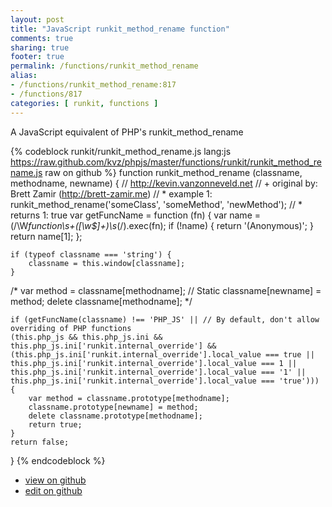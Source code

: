 ```yaml
---
layout: post
title: "JavaScript runkit_method_rename function"
comments: true
sharing: true
footer: true
permalink: /functions/runkit_method_rename
alias:
- /functions/runkit_method_rename:817
- /functions/817
categories: [ runkit, functions ]
---
```

A JavaScript equivalent of PHP's runkit_method_rename
<!-- more -->
{% codeblock runkit/runkit_method_rename.js lang:js https://raw.github.com/kvz/phpjs/master/functions/runkit/runkit_method_rename.js raw on github %}
function runkit_method_rename (classname, methodname, newname) {
    // http://kevin.vanzonneveld.net
    // +   original by: Brett Zamir (http://brett-zamir.me)
    // *     example 1: runkit_method_rename('someClass', 'someMethod', 'newMethod');
    // *     returns 1: true
    var getFuncName = function (fn) {
        var name = (/\W*function\s+([\w\$]+)\s*\(/).exec(fn);
        if (!name) {
            return '(Anonymous)';
        }
        return name[1];
    };

    if (typeof classname === 'string') {
        classname = this.window[classname];
    }

/*
    var method = classname[methodname]; // Static
    classname[newname] = method;
    delete classname[methodname];
    */

    if (getFuncName(classname) !== 'PHP_JS' || // By default, don't allow overriding of PHP functions
    (this.php_js && this.php_js.ini && this.php_js.ini['runkit.internal_override'] && (this.php_js.ini['runkit.internal_override'].local_value === true || this.php_js.ini['runkit.internal_override'].local_value === 1 || this.php_js.ini['runkit.internal_override'].local_value === '1' || this.php_js.ini['runkit.internal_override'].local_value === 'true'))) {
        var method = classname.prototype[methodname];
        classname.prototype[newname] = method;
        delete classname.prototype[methodname];
        return true;
    }
    return false;
}
{% endcodeblock %}
<ul>
 <li><a href="https://github.com/kvz/phpjs/blob/master/functions/runkit/runkit_method_rename.js">view on github</a></li>
 <li><a href="https://github.com/kvz/phpjs/edit/master/functions/runkit/runkit_method_rename.js">edit on github</a></li>
</ul>
